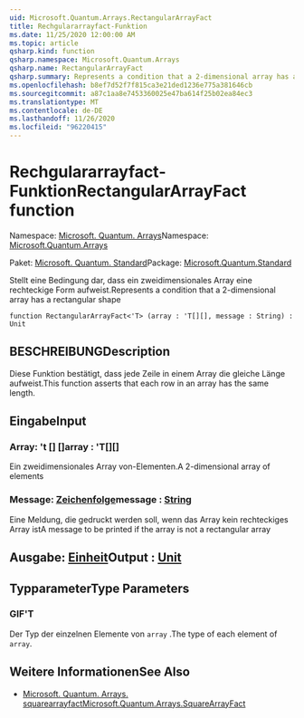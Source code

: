 ```yaml
---
uid: Microsoft.Quantum.Arrays.RectangularArrayFact
title: Rechgulararrayfact-Funktion
ms.date: 11/25/2020 12:00:00 AM
ms.topic: article
qsharp.kind: function
qsharp.namespace: Microsoft.Quantum.Arrays
qsharp.name: RectangularArrayFact
qsharp.summary: Represents a condition that a 2-dimensional array has a rectangular shape
ms.openlocfilehash: b8ef7d52f7f815ca3e21ded1236e775a381646cb
ms.sourcegitcommit: a87c1aa8e7453360025e47ba614f25b02ea84ec3
ms.translationtype: MT
ms.contentlocale: de-DE
ms.lasthandoff: 11/26/2020
ms.locfileid: "96220415"
---
```

# <a name="rectangulararrayfact-function"></a><span data-ttu-id="ee4ad-102">Rechgulararrayfact-Funktion</span><span class="sxs-lookup"><span data-stu-id="ee4ad-102">RectangularArrayFact function</span></span>

<span data-ttu-id="ee4ad-103">Namespace: [Microsoft. Quantum. Arrays](xref:Microsoft.Quantum.Arrays)</span><span class="sxs-lookup"><span data-stu-id="ee4ad-103">Namespace: [Microsoft.Quantum.Arrays](xref:Microsoft.Quantum.Arrays)</span></span>

<span data-ttu-id="ee4ad-104">Paket: [Microsoft. Quantum. Standard](https://nuget.org/packages/Microsoft.Quantum.Standard)</span><span class="sxs-lookup"><span data-stu-id="ee4ad-104">Package: [Microsoft.Quantum.Standard](https://nuget.org/packages/Microsoft.Quantum.Standard)</span></span>


<span data-ttu-id="ee4ad-105">Stellt eine Bedingung dar, dass ein zweidimensionales Array eine rechteckige Form aufweist.</span><span class="sxs-lookup"><span data-stu-id="ee4ad-105">Represents a condition that a 2-dimensional array has a rectangular shape</span></span>

```qsharp
function RectangularArrayFact<'T> (array : 'T[][], message : String) : Unit
```


## <a name="description"></a><span data-ttu-id="ee4ad-106">BESCHREIBUNG</span><span class="sxs-lookup"><span data-stu-id="ee4ad-106">Description</span></span>

<span data-ttu-id="ee4ad-107">Diese Funktion bestätigt, dass jede Zeile in einem Array die gleiche Länge aufweist.</span><span class="sxs-lookup"><span data-stu-id="ee4ad-107">This function asserts that each row in an array has the same length.</span></span>

## <a name="input"></a><span data-ttu-id="ee4ad-108">Eingabe</span><span class="sxs-lookup"><span data-stu-id="ee4ad-108">Input</span></span>

### <a name="array--t"></a><span data-ttu-id="ee4ad-109">Array: 't [] []</span><span class="sxs-lookup"><span data-stu-id="ee4ad-109">array : 'T[][]</span></span>

<span data-ttu-id="ee4ad-110">Ein zweidimensionales Array von-Elementen.</span><span class="sxs-lookup"><span data-stu-id="ee4ad-110">A 2-dimensional array of elements</span></span>


### <a name="message--string"></a><span data-ttu-id="ee4ad-111">Message: [Zeichenfolge](xref:microsoft.quantum.lang-ref.string)</span><span class="sxs-lookup"><span data-stu-id="ee4ad-111">message : [String](xref:microsoft.quantum.lang-ref.string)</span></span>

<span data-ttu-id="ee4ad-112">Eine Meldung, die gedruckt werden soll, wenn das Array kein rechteckiges Array ist</span><span class="sxs-lookup"><span data-stu-id="ee4ad-112">A message to be printed if the array is not a rectangular array</span></span>



## <a name="output--unit"></a><span data-ttu-id="ee4ad-113">Ausgabe: [Einheit](xref:microsoft.quantum.lang-ref.unit)</span><span class="sxs-lookup"><span data-stu-id="ee4ad-113">Output : [Unit](xref:microsoft.quantum.lang-ref.unit)</span></span>



## <a name="type-parameters"></a><span data-ttu-id="ee4ad-114">Typparameter</span><span class="sxs-lookup"><span data-stu-id="ee4ad-114">Type Parameters</span></span>

### <a name="t"></a><span data-ttu-id="ee4ad-115">GIF</span><span class="sxs-lookup"><span data-stu-id="ee4ad-115">'T</span></span>

<span data-ttu-id="ee4ad-116">Der Typ der einzelnen Elemente von `array` .</span><span class="sxs-lookup"><span data-stu-id="ee4ad-116">The type of each element of `array`.</span></span>

## <a name="see-also"></a><span data-ttu-id="ee4ad-117">Weitere Informationen</span><span class="sxs-lookup"><span data-stu-id="ee4ad-117">See Also</span></span>

- [<span data-ttu-id="ee4ad-118">Microsoft. Quantum. Arrays. squarearrayfact</span><span class="sxs-lookup"><span data-stu-id="ee4ad-118">Microsoft.Quantum.Arrays.SquareArrayFact</span></span>](xref:Microsoft.Quantum.Arrays.SquareArrayFact)
